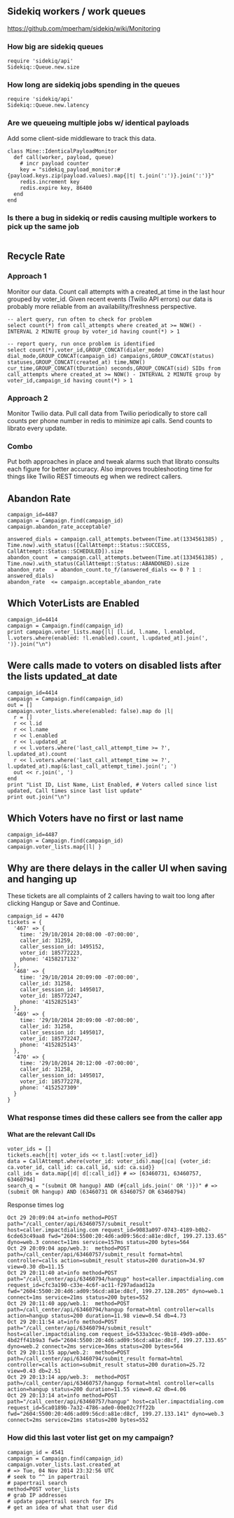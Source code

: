 ## Sidekiq workers / work queues

https://github.com/mperham/sidekiq/wiki/Monitoring

### How big are sidekiq queues

```
require 'sidekiq/api'
Sidekiq::Queue.new.size
```

### How long are sidekiq jobs spending in the queues

```
require 'sidekiq/api'
Sidekiq::Queue.new.latency
```

### Are we queueing multiple jobs w/ identical payloads

Add some client-side middleware to track this data.

```
class Mine::IdenticalPayloadMonitor
  def call(worker, payload, queue)
    # incr payload counter
    key = "sidekiq_payload_monitor:#{payload.keys.zip(payload.values).map{|t| t.join(':')}.join(':')}"
    redis.increment key
    redis.expire key, 86400
  end
end
```

### Is there a bug in sidekiq or redis causing multiple workers to pick up the same job

```
```

## Recycle Rate

### Approach 1

Monitor our data. Count call attempts with a created_at time in the last hour grouped by voter_id. Given recent events (Twilio API errors) our data is probably more reliable from an availability/freshness perspective.

```
-- alert query, run often to check for problem
select count(*) from call_attempts where created_at >= NOW() - INTERVAL 2 MINUTE group by voter_id having count(*) > 1

-- report query, run once problem is identified
select count(*),voter_id,GROUP_CONCAT(dialer_mode) dial_mode,GROUP_CONCAT(campaign_id) campaigns,GROUP_CONCAT(status) statuses,GROUP_CONCAT(created_at) time,NOW() cur_time,GROUP_CONCAT(tDuration) seconds,GROUP_CONCAT(sid) SIDs from call_attempts where created_at >= NOW() - INTERVAL 2 MINUTE group by voter_id,campaign_id having count(*) > 1
```

### Approach 2

Monitor Twilio data. Pull call data from Twilio periodically to store call counts per phone number in redis to minimize api calls. Send counts to librato every update.

### Combo

Put both approaches in place and tweak alarms such that librato consults each figure for better accuracy. Also improves troubleshooting time for things like Twilio REST timeouts eg when we redirect callers.

## Abandon Rate

```
campaign_id=4487
campaign = Campaign.find(campaign_id)
campaign.abandon_rate_acceptable?

answered_dials = campaign.call_attempts.between(Time.at(1334561385) , Time.now).with_status([CallAttempt::Status::SUCCESS, CallAttempt::Status::SCHEDULED]).size
abandon_count  = campaign.call_attempts.between(Time.at(1334561385) , Time.now).with_status(CallAttempt::Status::ABANDONED).size
abandon_rate   = abandon_count.to_f/(answered_dials <= 0 ? 1 : answered_dials)
abandon_rate  <= campaign.acceptable_abandon_rate
```

## Which VoterLists are Enabled

```
campaign_id=4414
campaign = Campaign.find(campaign_id)
print campaign.voter_lists.map{|l| [l.id, l.name, l.enabled, l.voters.where(enabled: !l.enabled).count, l.updated_at].join(', ')}.join("\n")
```

## Were calls made to voters on disabled lists after the lists updated_at date

```
campaign_id=4414
campaign = Campaign.find(campaign_id)
out = []
campaign.voter_lists.where(enabled: false).map do |l|
  r = []
  r << l.id
  r << l.name
  r << l.enabled
  r << l.updated_at
  r << l.voters.where('last_call_attempt_time >= ?', l.updated_at).count
  r << l.voters.where('last_call_attempt_time >= ?', l.updated_at).map(&:last_call_attempt_time).join('; ')
  out << r.join(', ')
end
print "List ID, List Name, List Enabled, # Voters called since list updated, Call times since last list update"
print out.join("\n")
```

## Which Voters have no first or last name

```
campaign_id=4487
campaign = Campaign.find(campaign_id)
campaign.voter_lists.map{|l| }
```

## Why are there delays in the caller UI when saving and hanging up

These tickets are all complaints of 2 callers having to wait too long after clicking Hangup or Save and Continue.

```
campaign_id = 4470
tickets = {
  '467' => {
    time: '29/10/2014 20:08:00 -07:00:00',
    caller_id: 31259,
    caller_session_id: 1495152,
    voter_id: 185772223,
    phone: '4158217132'
  },
  '468' => {
    time: '29/10/2014 20:09:00 -07:00:00',
    caller_id: 31258,
    caller_session_id: 1495017,
    voter_id: 185772247,
    phone: '4152825143'
  },
  '469' => {
    time: '29/10/2014 20:09:00 -07:00:00',
    caller_id: 31258,
    caller_session_id: 1495017,
    voter_id: 185772247,
    phone: '4152825143'
  },
  '470' => {
    time: '29/10/2014 20:12:00 -07:00:00',
    caller_id: 31258,
    caller_session_id: 1495017,
    voter_id: 185772278,
    phone: '4152527309'
  }
}
```

### What response times did these callers see from the caller app

#### What are the relevant Call IDs

```
voter_ids = []
tickets.each{|t| voter_ids << t.last[:voter_id]}
data = CallAttempt.where(voter_id: voter_ids).map{|ca| {voter_id: ca.voter_id, call_id: ca.call_id, sid: ca.sid}}
call_ids = data.map{|d| d[:call_id]} # => [63460731, 63460757, 63460794]
search_q = "(submit OR hangup) AND (#{call_ids.join(' OR ')})" # => (submit OR hangup) AND (63460731 OR 63460757 OR 63460794)
```

Response times log

```
Oct 29 20:09:04 at=info method=POST path="/call_center/api/63460757/submit_result" host=caller.impactdialing.com request_id=9083a097-0743-4189-b0b2-6cde63c49aa8 fwd="2604:5500:20:4d6:ad09:56cd:a81e:d8cf, 199.27.133.65" dyno=web.3 connect=11ms service=157ms status=200 bytes=564 
Oct 29 20:09:04 app/web.3:  method=POST path=/call_center/api/63460757/submit_result format=html controller=calls action=submit_result status=200 duration=34.97 view=0.30 db=11.15 
Oct 29 20:11:40 at=info method=POST path="/call_center/api/63460794/hangup" host=caller.impactdialing.com request_id=cfc3a190-c33e-4c6f-ac11-f297adaad12a fwd="2604:5500:20:4d6:ad09:56cd:a81e:d8cf, 199.27.128.205" dyno=web.1 connect=1ms service=21ms status=200 bytes=552 
Oct 29 20:11:40 app/web.1:  method=POST path=/call_center/api/63460794/hangup format=html controller=calls action=hangup status=200 duration=11.98 view=0.54 db=4.73 
Oct 29 20:11:54 at=info method=POST path="/call_center/api/63460794/submit_result" host=caller.impactdialing.com request_id=533a3cec-9b18-49d9-a00e-4bd2ff41b9a3 fwd="2604:5500:20:4d6:ad09:56cd:a81e:d8cf, 199.27.133.65" dyno=web.2 connect=2ms service=36ms status=200 bytes=564 
Oct 29 20:11:55 app/web.2:  method=POST path=/call_center/api/63460794/submit_result format=html controller=calls action=submit_result status=200 duration=25.72 view=0.43 db=2.51 
Oct 29 20:13:14 app/web.3:  method=POST path=/call_center/api/63460757/hangup format=html controller=calls action=hangup status=200 duration=11.55 view=0.42 db=4.06 
Oct 29 20:13:14 at=info method=POST path="/call_center/api/63460757/hangup" host=caller.impactdialing.com request_id=5ca0189b-7a32-4786-ade0-00e02c7ff22b fwd="2604:5500:20:4d6:ad09:56cd:a81e:d8cf, 199.27.133.141" dyno=web.3 connect=2ms service=21ms status=200 bytes=552
```

### How did this last voter list get on my campaign?

```
campaign_id = 4541
campaign = Campaign.find(campaign_id)
campaign.voter_lists.last.created_at
# => Tue, 04 Nov 2014 23:32:56 UTC
# seek to ^^ in papertrail
# papertrail search
method=POST voter_lists
# grab IP addresses
# update papertrail search for IPs
# get an idea of what that user did
```

